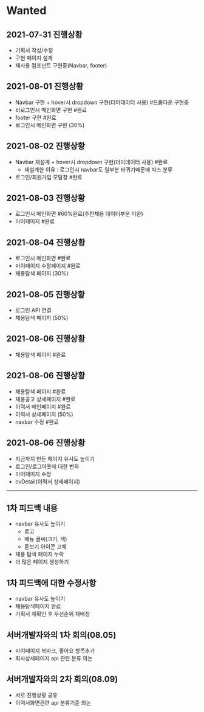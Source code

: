 # Wanted  
## 2021-07-31 진행상황  
- 기획서 작성/수정  
- 구현 페이지 설계  
- 재사용 컴포넌트 구현중(Navbar, footer)  
  
## 2021-08-01 진행상황  
- Navbar 구현 + hover시 dropdown 구현(더미데이터 사용) #드롭다운 구현중  
- 비로그인시 메인화면 구현  #완료
- footer 구현 #완료  
- 로그인시 메인화면 구현 (30%)  
  
## 2021-08-02 진행상황  
- Navbar 재설계 + hover시 dropdown 구현(더미데이터 사용) #완료  
    - 재설계한 이유 : 로그인시 navbar도 일부분 바뀌기때문에 박스 분류    
- 로그인/회원가입 모달창 #완료  
  
## 2021-08-03 진행상황  
- 로그인시 메인화면 #60%완료(추천채용 데이터부분 미완)  
- 마이페이지 #완료   
  
## 2021-08-04 진행상황  
- 로그인시 메인화면 #완료  
- 마이페이지 수정페이지 #완료  
- 채용탐색 페이지 (30%)   
  
## 2021-08-05 진행상황  
- 로그인 API 연결   
- 채용탐색 페이지 (50%)  
  
## 2021-08-06 진행상황  
- 채용탐색 페이지 #완료      
  
## 2021-08-06 진행상황  
- 채용탐색 페이지 #완료  
- 채용공고 상세페이지 #완료  
- 이력서 메인페이지 #완료  
- 이력서 상세페이지 (50%)  
- navbar 수정 #완료  
  
## 2021-08-06 진행상황  
- 지금까지 만든 페이지 유사도 높이기  
- 로그인/로그아웃에 대한 변화  
- 마이페이지 수정  
- cvDetail(이력서 상세페이지)  
---  

## 1차 피드백 내용  
- navbar 유사도 높이기  
    - 로고  
    - 메뉴 글씨(크기, 색)  
    - 돋보기 아이콘 교체  
- 채용 탐색 페이지 누락  
- 더 많은 페이지 생성하기  
  
## 1차 피드백에 대한 수정사항  
- navbar 유사도 높이기  
- 채용탐색페이지 완료  
- 기획서 재확인 후 우선순위 재배정  
  
## 서버개발자와의 1차 회의(08.05)  
- 마이페이지 북마크, 좋아요 항목추가  
- 회사상세페이지 api 관련 분류 의논  


## 서버개발자와의 2차 회의(08.09)  
- 서로 진행상황 공유  
- 이력서화면관련 api 분류기준 의논  
